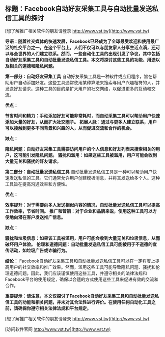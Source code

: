 ## **标题：Facebook自动好友采集工具与自动批量发送私信工具的探讨**

[想了解推广相关软件的朋友请登录 http://www.vst.tw](http://www.vst.tw)

**导语：随着社交媒体的快速发展，Facebook已经成为了全球最受欢迎和使用最广泛的社交平台之一。在这个平台上，人们不仅可以与朋友家人分享生活点滴，还可以与全世界的人们建立联系。然而，一些自动化工具的出现引发了争议，其中包括自动好友采集工具和自动批量发送私信工具。本文将探讨这些工具的功能、用途以及相关的道德和隐私问题。**

**第一部分：自动好友采集工具**
自动好友采集工具是一种软件或应用程序，旨在帮助用户自动添加好友。这些工具通常使用某种算法来搜索与用户兴趣相符的人，并发送好友请求。这种工具的目的是扩大用户的社交网络，以促进更多的互动和交流。

**优点：**

**节省时间和精力：手动添加好友可能非常耗时，而自动采集工具可以帮助用户快速添加大量的好友，从而扩大社交圈子。**
**拓展人脉：通过与更多人建立联系，用户可以接触到更多不同背景和兴趣的人，从而促进交流和合作的机会。**

**缺点：**

**隐私问题：自动好友采集工具需要访问用户的个人信息和好友列表来搜索相关的用户，这可能引发隐私问题。**
**骚扰和滥用：如果这些工具被滥用，用户可能会收到大量无关和骚扰的好友请求。**

**第二部分：自动批量发送私信工具**
自动批量发送私信工具是一种可以帮助用户快速发送私信的工具。它们通常允许用户创建模板消息，并将其发送给多个人。这种工具旨在提高沟通效率和方便性。

**优点：**

**效率提升：对于需要向多人发送相似内容的情况，自动批量发送私信工具可以提高工作效率，节省时间。**
**推广和营销：对于企业和品牌来说，使用这种工具可以方便地向潜在客户发送推广信息。**

**缺点：**

**骚扰和垃圾信息：如果该工具被滥用，用户可能会收到大量无关和垃圾信息，从而破坏用户体验。**
**伦理和道德问题：自动批量发送私信工具可能被用于不道德的宣传活动，如垃圾广告或诈骗行为。**

**结论：**
Facebook自动好友采集工具和自动批量发送私信工具可以在一定程度上提高用户的社交效率和推广效果。然而，滥用这些工具可能导致隐私问题、骚扰和伦理道德问题。因此，我们应该谨慎使用这些工具，并遵守相关的法律法规和Facebook平台的使用规定，确保以合适的方式使用这些工具来促进有效的交流和合作。

**重要提示：请注意，本文仅探讨了Facebook自动好友采集工具和自动批量发送私信工具的功能和相关问题，并未对其合法性进行评价。在使用任何自动化工具之前，请确保你遵守相关法律法规和平台规定。**

[想了解推广相关软件的朋友请登录 http://www.vst.tw](http://www.vst.tw)


[访问软件官网 http://www.vst.tw](http://www.vst.tw)

